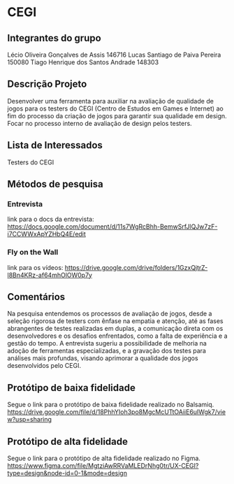 # CEGI

## Integrantes do grupo
Lécio Oliveira Gonçalves de Assis 146716
Lucas Santiago de Paiva Pereira 150080
Tiago Henrique dos Santos Andrade 148303

## Descrição Projeto
Desenvolver uma ferramenta para auxiliar na avaliação de qualidade de jogos para os testers do CEGI (Centro de Estudos em Games e Internet) ao fim do processo da criação de jogos para garantir sua qualidade em design. Focar no processo interno de avaliação de design pelos testers.

## Lista de Interessados
Testers do CEGI

## Métodos de pesquisa
### Entrevista
link para o docs da entrevista:
https://docs.google.com/document/d/11s7WgRcBhh-BemwSrfJlQJw7zF-i7CCWWxApYZHbQ4E/edit

### Fly on the Wall
link para os vídeos:
https://drive.google.com/drive/folders/1GzxQjtrZ-l8Bn4KRz-af64mhOlOW0p7y

## Comentários
Na pesquisa entendemos os processos de avaliação de jogos, desde a seleção rigorosa de testers com ênfase na empatia e atenção, até as fases abrangentes de testes realizadas em duplas, a comunicação direta com os desenvolvedores e os desafios enfrentados, como a falta de experiência e a gestão do tempo. A entrevista sugeriu a possibilidade de melhoria na adoção de ferramentas especializadas, e a gravação dos testes para análises mais profundas, visando aprimorar a qualidade dos jogos desenvolvidos pelo CEGI.


## Protótipo de baixa fidelidade
Segue o link para o protótipo de baixa fidelidade realizado no Balsamiq.
https://drive.google.com/file/d/18PhhYIoh3po8MgcMcUTtOAiiE6uIWgk7/view?usp=sharing

## Protótipo de alta fidelidade
Segue o link para o protótipo de alta fidelidade realizado no Figma.
https://www.figma.com/file/MgtziAwRRVaMLEDrNhg0tr/UX-CEGI?type=design&node-id=0-1&mode=design

